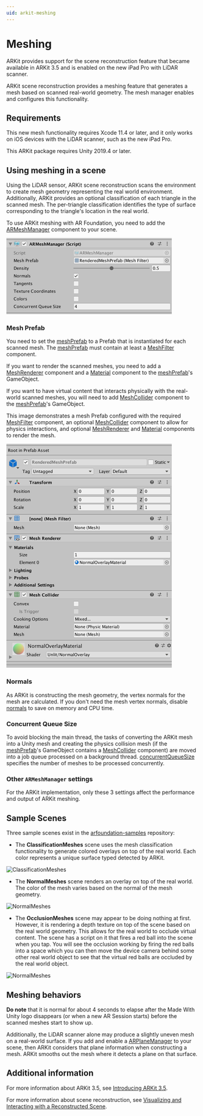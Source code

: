 ```yaml
---
uid: arkit-meshing
---
```

# Meshing

ARKit provides support for the scene reconstruction feature that became available in ARKit 3.5 and is enabled on the new iPad Pro with LiDAR scanner.

ARKit scene reconstruction provides a meshing feature that generates a mesh based on scanned real-world geometry. The mesh manager enables and configures this functionality.

## Requirements

This new mesh functionality requires Xcode 11.4 or later, and it only works on iOS devices with the LiDAR scanner, such as the new iPad Pro.

This ARKit package requires Unity 2019.4 or later.

## Using meshing in a scene

Using the LiDAR sensor, ARKit scene reconstruction scans the environment to create mesh geometry representing the real world environment. Additionally, ARKit provides an optional classification of each triangle in the scanned mesh. The per-triangle classification identifies the type of surface corresponding to the triangle's location in the real world.

To use ARKit meshing with AR Foundation, you need to add the [ARMeshManager](https://docs.unity3d.com/Packages/com.unity.xr.arfoundation@4.1/api/UnityEngine.XR.ARFoundation.ARMeshManager.html) component to your scene.

![ARFoundation ARMeshManager component](images/arfoundation-mesh-manager.png)

### Mesh Prefab

You need to set the [meshPrefab](https://docs.unity3d.com/Packages/com.unity.xr.arfoundation@4.1/api/UnityEngine.XR.ARFoundation.ARMeshManager.html#UnityEngine_XR_ARFoundation_ARMeshManager_meshPrefab) to a Prefab that is instantiated for each scanned mesh. The [meshPrefab](https://docs.unity3d.com/Packages/com.unity.xr.arfoundation@4.1/api/UnityEngine.XR.ARFoundation.ARMeshManager.html#UnityEngine_XR_ARFoundation_ARMeshManager_meshPrefab) must contain at least a [MeshFilter](xref:UnityEngine.MeshFilter) component.

If you want to render the scanned meshes, you need to add a [MeshRenderer](xref:UnityEngine.MeshRenderer) component and a [Material](xref:UnityEngine.Material) component to the [meshPrefab](https://docs.unity3d.com/Packages/com.unity.xr.arfoundation@4.1/api/UnityEngine.XR.ARFoundation.ARMeshManager.html#UnityEngine_XR_ARFoundation_ARMeshManager_meshPrefab)'s GameObject.

If you want to have virtual content that interacts physically with the real-world scanned meshes, you will need to add [MeshCollider](xref:UnityEngine.MeshCollider) component to the [meshPrefab](https://docs.unity3d.com/Packages/com.unity.xr.arfoundation@4.1/api/UnityEngine.XR.ARFoundation.ARMeshManager.html#UnityEngine_XR_ARFoundation_ARMeshManager_meshPrefab)'s GameObject.

This image demonstrates a mesh Prefab configured with the required [MeshFilter](xref:UnityEngine.MeshFilter) component, an optional [MeshCollider](xref:UnityEngine.MeshCollider) component to allow for physics interactions, and optional [MeshRenderer](xref:UnityEngine.MeshRenderer) and [Material](xref:UnityEngine.Material) components to render the mesh.

![Mesh prefab example](images/arfoundation-mesh-prefab.png)

### Normals

As ARKit is constructing the mesh geometry, the vertex normals for the mesh are calculated. If you don't need the mesh vertex normals, disable [normals](https://docs.unity3d.com/Packages/com.unity.xr.arfoundation@4.1/api/UnityEngine.XR.ARFoundation.ARMeshManager.html#UnityEngine_XR_ARFoundation_ARMeshManager_normals) to save on memory and CPU time.

### Concurrent Queue Size

To avoid blocking the main thread, the tasks of converting the ARKit mesh into a Unity mesh and creating the physics collision mesh (if the [meshPrefab](https://docs.unity3d.com/Packages/com.unity.xr.arfoundation@4.1/api/UnityEngine.XR.ARFoundation.ARMeshManager.html#UnityEngine_XR_ARFoundation_ARMeshManager_meshPrefab)'s GameObject contains a [MeshCollider](xref:UnityEngine.MeshCollider) component) are moved into a job queue processed on a background thread. [concurrentQueueSize](https://docs.unity3d.com/Packages/com.unity.xr.arfoundation@4.1/api/UnityEngine.XR.ARFoundation.ARMeshManager.html#UnityEngine_XR_ARFoundation_ARMeshManager_concurrentQueueSize) specifies the number of meshes to be processed concurrently.

### Other `ARMeshManager` settings

For the ARKit implementation, only these 3 settings affect the performance and output of ARKit meshing.

## Sample Scenes

Three sample scenes exist in the [arfoundation-samples](https://github.com/Unity-Technologies/arfoundation-samples) repository:

- The **ClassificationMeshes** scene uses the mesh classification functionality to generate colored overlays on top of the real world. Each color represents a unique surface typed detected by ARKit.

![ClassificationMeshes](images/arfoundation-arkit-classified-meshing.gif)

- The **NormalMeshes** scene renders an overlay on top of the real world. The color of the mesh varies based on the normal of the mesh geometry.

![NormalMeshes](images/arfoundation-arkit-normal-meshing.gif)

- The **OcclusionMeshes** scene may appear to be doing nothing at first. However, it is rendering a depth texture on top of the scene based on the real world geometry. This allows for the real world to occlude virtual content. The scene has a script on it that fires a red ball into the scene when you tap. You will see the occlusion working by firing the red balls into a space which you can then move the device camera behind some other real world object to see that the virtual red balls are occluded by the real world object.

![NormalMeshes](images/arfoundation-arkit-occlusion-meshing.gif)

## Meshing behaviors

**Do note** that it is normal for about 4 seconds to elapse after the Made With Unity logo disappears (or when a new AR Session starts) before the scanned meshes start to show up.

Additionally, the LiDAR scanner alone may produce a slightly uneven mesh on a real-world surface. If you add and enable a [ARPlaneManager](https://docs.unity3d.com/Packages/com.unity.xr.arfoundation@4.1/api/UnityEngine.XR.ARFoundation.ARPlaneManager.html) to your scene, then ARKit considers that plane information when constructing a mesh. ARKit smooths out the mesh where it detects a plane on that surface.

## Additional information

For more information about ARKit 3.5, see [Introducing ARKit 3.5](https://developer.apple.com/augmented-reality/arkit/).

For more information about scene reconstruction, see [Visualizing and Interacting with a Reconstructed Scene](https://developer.apple.com/documentation/arkit/world_tracking/visualizing_and_interacting_with_a_reconstructed_scene?language=objc).
